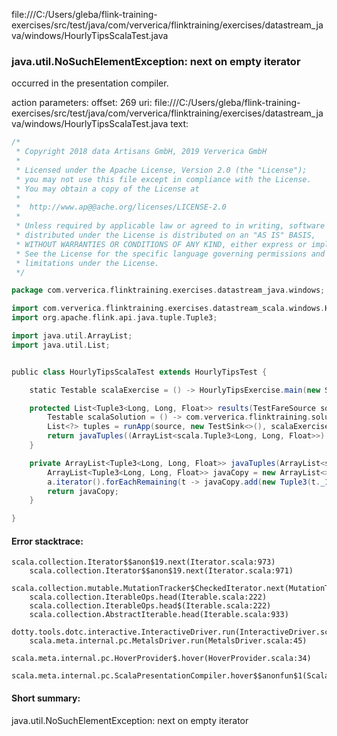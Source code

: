 file:///C:/Users/gleba/flink-training-exercises/src/test/java/com/ververica/flinktraining/exercises/datastream_java/windows/HourlyTipsScalaTest.java
### java.util.NoSuchElementException: next on empty iterator

occurred in the presentation compiler.

action parameters:
offset: 269
uri: file:///C:/Users/gleba/flink-training-exercises/src/test/java/com/ververica/flinktraining/exercises/datastream_java/windows/HourlyTipsScalaTest.java
text:
```scala
/*
 * Copyright 2018 data Artisans GmbH, 2019 Ververica GmbH
 *
 * Licensed under the Apache License, Version 2.0 (the "License");
 * you may not use this file except in compliance with the License.
 * You may obtain a copy of the License at
 *
 *  http://www.ap@@ache.org/licenses/LICENSE-2.0
 *
 * Unless required by applicable law or agreed to in writing, software
 * distributed under the License is distributed on an "AS IS" BASIS,
 * WITHOUT WARRANTIES OR CONDITIONS OF ANY KIND, either express or implied.
 * See the License for the specific language governing permissions and
 * limitations under the License.
 */

package com.ververica.flinktraining.exercises.datastream_java.windows;

import com.ververica.flinktraining.exercises.datastream_scala.windows.HourlyTipsExercise;
import org.apache.flink.api.java.tuple.Tuple3;

import java.util.ArrayList;
import java.util.List;


public class HourlyTipsScalaTest extends HourlyTipsTest {

	static Testable scalaExercise = () -> HourlyTipsExercise.main(new String[]{});

	protected List<Tuple3<Long, Long, Float>> results(TestFareSource source) throws Exception {
		Testable scalaSolution = () -> com.ververica.flinktraining.solutions.datastream_scala.windows.HourlyTipsSolution.main(new String[]{});
		List<?> tuples = runApp(source, new TestSink<>(), scalaExercise, scalaSolution);
		return javaTuples((ArrayList<scala.Tuple3<Long, Long, Float>>) tuples);
	}

	private ArrayList<Tuple3<Long, Long, Float>> javaTuples(ArrayList<scala.Tuple3<Long, Long, Float>> a) {
		ArrayList<Tuple3<Long, Long, Float>> javaCopy = new ArrayList<>(a.size());
		a.iterator().forEachRemaining(t -> javaCopy.add(new Tuple3(t._1(), t._2(), t._3())));
		return javaCopy;
	}

}
```



#### Error stacktrace:

```
scala.collection.Iterator$$anon$19.next(Iterator.scala:973)
	scala.collection.Iterator$$anon$19.next(Iterator.scala:971)
	scala.collection.mutable.MutationTracker$CheckedIterator.next(MutationTracker.scala:76)
	scala.collection.IterableOps.head(Iterable.scala:222)
	scala.collection.IterableOps.head$(Iterable.scala:222)
	scala.collection.AbstractIterable.head(Iterable.scala:933)
	dotty.tools.dotc.interactive.InteractiveDriver.run(InteractiveDriver.scala:168)
	scala.meta.internal.pc.MetalsDriver.run(MetalsDriver.scala:45)
	scala.meta.internal.pc.HoverProvider$.hover(HoverProvider.scala:34)
	scala.meta.internal.pc.ScalaPresentationCompiler.hover$$anonfun$1(ScalaPresentationCompiler.scala:329)
```
#### Short summary: 

java.util.NoSuchElementException: next on empty iterator